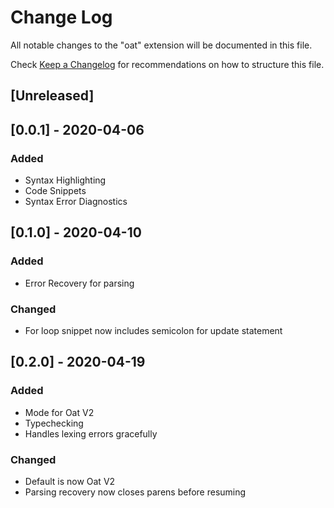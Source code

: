 # Change Log

All notable changes to the "oat" extension will be documented in this file.

Check [Keep a Changelog](http://keepachangelog.com/) for recommendations on how to structure this file.

## [Unreleased]

## [0.0.1] - 2020-04-06

### Added

- Syntax Highlighting
- Code Snippets
- Syntax Error Diagnostics

## [0.1.0] - 2020-04-10

### Added

- Error Recovery for parsing

### Changed

- For loop snippet now includes semicolon for update statement

## [0.2.0] - 2020-04-19

### Added

- Mode for Oat V2
- Typechecking
- Handles lexing errors gracefully

### Changed

- Default is now Oat V2
- Parsing recovery now closes parens before resuming
